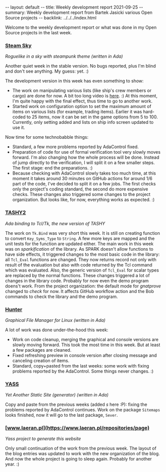 -- layout: default
-- title: Weekly development report 2021-09-25
-- summary: Weekly development report from Bartek Jasicki various Open Source projects
-- backlink: ../../../index.html

Welcome to the weekly development report or what was done in my Open Source
projects in the last week.

### [Steam Sky](https://www.laeran.pl/repositories/steamsky)

*Roguelike in a sky with steampunk theme (written in Ada)*

Another quiet week in the stable version. No bugs reported, plus I'm blind and
don't see anything. My guess: yet. :)

The development version in this week has even something to show:

* The work on manipulating various lists (like ship's crew members or cargo)
  are done for now.  A bit too long video is [here](https://i.imgur.com/a4lWNoi.mp4). :)
  At this moment, I'm quite happy with the final effect, thus time to go to
  another work.
* Started work on configuration option to set the maximum amount of items on
  various lists (for example, trading items). Earlier it was hard-coded to 25
  items, now it can be set in the game options from 5 to 100. Currently, only
  setting added and lists on ship info screen updated to use it.

Now time for some technobabble things:

* Standard, a few more problems reported by AdaControl fixed.
* Preparation of code for use of formal verification tool very slowly moves
  forward. I'm also changing how the whole process will be done. Instead of
  jump directly to the verification, I will split it on a few smaller steps.
  The first stage: end the preparations. :)
* Because checking with AdaControl slowly takes too much time, at this moment
  it takes around 30 minutes on GitHub actions for around 1/6 part of the
  code, I've decided to split it on a few jobs. The first checks only the
  project's coding standard, the second do more expensive checks. These
  changes also triggered some changes to the project organization. But looks
  like, for now, everything works as expected. :)

### [TASHY2](https://www.laeran.pl/repositories/tashy2)

*Ada binding to Tcl/Tk, the new version of TASHY*

The work on `Tk.Bind` was very short this week. It is still on creating
function to convert `Key_Syms_Type` to `String`. A few more keys are mapped and
the unit tests for the function are updated either. The main work in this week
was on *sparkification* of the library. As SPARK doesn't allow functions to
have side effects, it triggered changes to the most basic code in the library:
all `Tcl_Eval` functions are changed. They now returns record not only with
result of the evaluation but also with code returned by the Tcl command which
was evaluated. Also, the generic version of `Tcl_Eval` for scalar types are
replaced by the normal functions. These changes triggered a lot of changes in
the library code. Probably for now even the demo program doens't work. From the
project organization: the default mode for *gnatprove* changed to *check* for
now. It affects GitHub workflow action and the Bob commands to check the
library and the demo program.

### [Hunter](https://www.laeran.pl/repositories/hunter)

*Graphical File Manager for Linux (written in Ada)*

A lot of work was done under-the-hood this week:

* Work on code cleanup, merging the graphical and console versions are slowly
  moving forward. This took the most time in this week. But at least a few
  packages are cleaned.
* Fixed refreshing preview in console version after closing message and
  canceling creation of items.
* Standard, copy+pasted from the last weeks: some work with fixing problems
  reported by the AdaControl. Some things never changes. :)

### [YASS](https://www.laeran.pl/repositories/yass)

*Yet Another Static Site (generator) (written in Ada)*

Copy and paste from the previous weeks (added *s* here :P): fixing the problems
reported by AdaControl continues. Work on the package `Sitemaps` looks
finished, now it will go to the last package, `Sever`.

### [www.laeran.pl](https://www.laeran.pl/repositories/page)

*Yass project to generate this website*

Only small continuation of the work from the previous week. The layout of the
blog entries was updated to work with the new organization of the blog. And now
the whole project is going to sleep again. Probably for another year. :)
